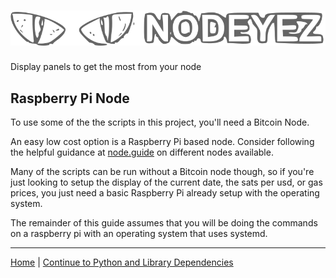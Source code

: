 # ![Nodeyez](https://raw.githubusercontent.com/vicariousdrama/nodeyez/main/images/nodeyez.svg)
Display panels to get the most from your node

## Raspberry Pi Node

To use some of the the scripts in this project, you'll need a Bitcoin Node.

An easy low cost option is a Raspberry Pi based node. Consider following the 
helpful guidance at [node.guide](https://node.guide) on different nodes 
available.

Many of the scripts can be run without a Bitcoin node though, so if you're just
looking to setup the display of the current date, the sats per usd, or gas 
prices, you just need a basic Raspberry Pi already setup with the operating
system.

The remainder of this guide assumes that you will be doing the commands on
a raspberry pi with an operating system that uses systemd.

---

[Home](../README.md) | [Continue to Python and Library Dependencies](./install-2-pythonlibs.md)


